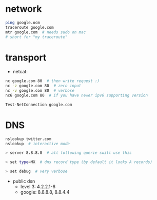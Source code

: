 # network
```sh
ping google.ocm
traceroute google.com
mtr google.com  # needs sudo on mac
# short for "my traceroute"
```

# transport
* netcat:
```sh
nc google.com 80  # then write request :)
nc -z google.com 80  # zero input
nc -v google.com 80  # verbose
nc6 google.com 80  # if you have newer ipv6 supporting version
```

```bash
Test-NetConnection google.com
```

# DNS
```sh
nslookup twitter.com
nslookup  # interactive mode
```

```sh (nslookup propmpt)
> server 8.8.8.8  # all following querie swill use this

> set type=MX  # dns record type (by default it looks A records)

> set debug  # very verbose
```

* public dsn
    - level 3: 4.2.2.1-6
    - google: 8.8.8.8, 8.8.4.4
